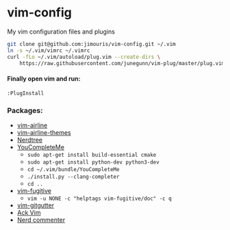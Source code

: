 # vim-config
My vim configuration files and plugins


```sh
git clone git@github.com:jimouris/vim-config.git ~/.vim
ln -s ~/.vim/vimrc ~/.vimrc
curl -fLo ~/.vim/autoload/plug.vim --create-dirs \
    https://raw.githubusercontent.com/junegunn/vim-plug/master/plug.vim
```

#### Finally open vim and run:
`:PlugInstall`

### Packages:
+ [vim-airline][2]
+ [vim-airline-themes][3]
+ [Nerdtree][4]
+ [YouCompleteMe][5]
    - `sudo apt-get install build-essential cmake`
    - `sudo apt-get install python-dev python3-dev`
    - `cd ~/.vim/bundle/YouCompleteMe`
    - `./install.py --clang-completer`
    - `cd ..`
+ [vim-fugitive][6]
    - `vim -u NONE -c "helptags vim-fugitive/doc" -c q`
+ [vim-gitgutter][7]
+ [Ack Vim][8]
+ [Nerd commenter][9]

[2]: https://github.com/vim-airline/vim-airline
[3]: https://github.com/vim-airline/vim-airline-themes
[4]: https://github.com/scrooloose/nerdtree
[5]: https://github.com/Valloric/YouCompleteMe
[6]: https://github.com/tpope/vim-fugitive
[7]: https://github.com/airblade/vim-gitgutter
[8]: https://github.com/mileszs/ack.vim
[9]: https://github.com/scrooloose/nerdcommenter

